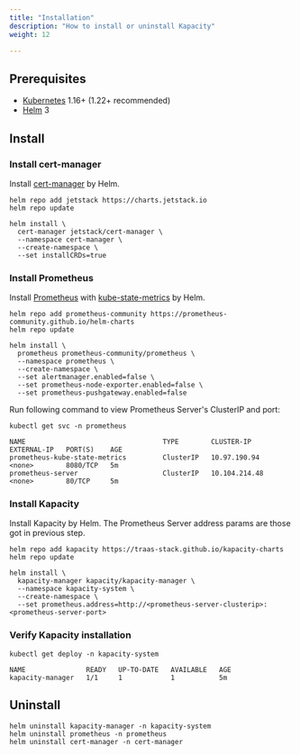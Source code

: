 ```yaml
---
title: "Installation"
description: "How to install or uninstall Kapacity"
weight: 12

---
```


## Prerequisites

* [Kubernetes](https://kubernetes.io/) 1.16+ (1.22+ recommended)
* [Helm](https://helm.sh/) 3

## Install

### Install cert-manager

Install [cert-manager](https://cert-manager.io/) by Helm.

```shell
helm repo add jetstack https://charts.jetstack.io
helm repo update

helm install \
  cert-manager jetstack/cert-manager \
  --namespace cert-manager \
  --create-namespace \
  --set installCRDs=true
```

### Install Prometheus

Install [Prometheus](https://prometheus.io/) with [kube-state-metrics](https://github.com/kubernetes/kube-state-metrics) by Helm.

```shell
helm repo add prometheus-community https://prometheus-community.github.io/helm-charts
helm repo update

helm install \
  prometheus prometheus-community/prometheus \
  --namespace prometheus \
  --create-namespace \
  --set alertmanager.enabled=false \
  --set prometheus-node-exporter.enabled=false \
  --set prometheus-pushgateway.enabled=false
```

Run following command to view Prometheus Server's ClusterIP and port:

```shell
kubectl get svc -n prometheus
```

```
NAME                                  TYPE        CLUSTER-IP       EXTERNAL-IP   PORT(S)    AGE
prometheus-kube-state-metrics         ClusterIP   10.97.190.94     <none>        8080/TCP   5m
prometheus-server                     ClusterIP   10.104.214.48    <none>        80/TCP     5m
```

### Install Kapacity

Install Kapacity by Helm. The Prometheus Server address params are those got in previous step.

```shell
helm repo add kapacity https://traas-stack.github.io/kapacity-charts
helm repo update

helm install \
  kapacity-manager kapacity/kapacity-manager \
  --namespace kapacity-system \
  --create-namespace \
  --set prometheus.address=http://<prometheus-server-clusterip>:<prometheus-server-port> 
```

### Verify Kapacity installation

```shell
kubectl get deploy -n kapacity-system
```

```
NAME               READY   UP-TO-DATE   AVAILABLE   AGE
kapacity-manager   1/1     1            1           5m
```

## Uninstall

```shell
helm uninstall kapacity-manager -n kapacity-system
helm uninstall prometheus -n prometheus
helm uninstall cert-manager -n cert-manager
```
